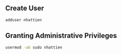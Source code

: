 ## Create User

```bash
adduser nhattien
```

## Granting Administrative Privileges

```bash
usermod -aG sudo nhattien
```

